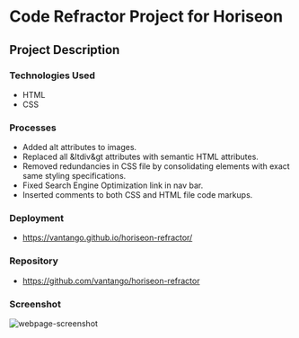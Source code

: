 # Code Refractor Project for Horiseon
## Project Description 
### Technologies Used
* HTML
* CSS
### Processes
* Added alt attributes to images.
* Replaced all &ltdiv&gt attributes with semantic HTML attributes.
* Removed redundancies in CSS file by consolidating elements with exact same styling specifications.
* Fixed Search Engine Optimization link in nav bar.
* Inserted comments to both CSS and HTML file code markups.
### Deployment
* https://vantango.github.io/horiseon-refractor/
### Repository
* https://github.com/vantango/horiseon-refractor
### Screenshot
![webpage-screenshot](https://github.com/vantango/horiseon-refractor/blob/main/screencapture-vantango-github-io-horiseon-refractor-2020-12-02-22_33_00.png)

        
